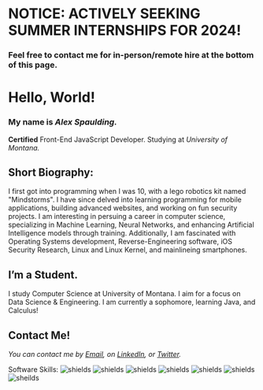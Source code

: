 # NOTICE: ACTIVELY SEEKING SUMMER INTERNSHIPS FOR 2024! 
### Feel free to contact me for in-person/remote hire at the bottom of this page.

# Hello, World!
### My name is *Alex Spaulding.*
**Certified** Front-End JavaScript Developer. 
Studying at *University of Montana.*

## Short Biography:
I first got into programming when I was 10, with a lego robotics kit named "Mindstorms". I have since delved into learning programming for mobile applications, building advanced websites, and working on fun security projects. I am interesting in persuing a career in computer science, specializing in Machine Learning, Neural Networks, and enhancing Artificial Intelligence models through training. Additionally, I am fascinated with Operating Systems development, Reverse-Engineering software, iOS Security Research, Linux and Linux Kernel, and mainlineing smartphones.

## I’m a Student.

I study Computer Science at University of Montana. I aim for a focus on Data Science & Engineering. I am currently a sophomore, learning Java, and Calculus!

## Contact Me!
*You can contact me by [Email](mailto:aspauldingcode@gmail.com), on [LinkedIn](https://www.linkedin.com/in/alexspaulding/), or [Twitter](https://twitter.com/aspauldingcode).*

Software Skills:
![shields](https://img.shields.io/badge/Front--End-React-blue) ![shields](https://img.shields.io/badge/Front--End-JavaScript-yellow) ![shields](https://img.shields.io/badge/React-Bootstrap-blueviolet) ![shields](https://img.shields.io/badge/Software-C%2B%2B-darkblue) ![shields](https://img.shields.io/badge/Software-Python-darkgreen) ![shields](https://img.shields.io/badge/Mobile-Swift-darkorange) ![sheilds](https://img.shields.io/badge/Software-Java-brown)
